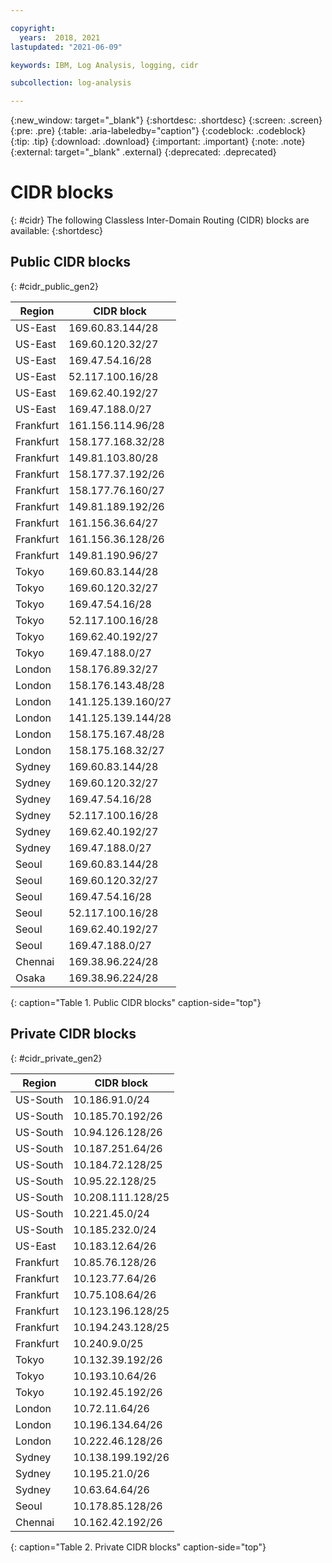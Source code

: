 ```yaml
---

copyright:
  years:  2018, 2021
lastupdated: "2021-06-09"

keywords: IBM, Log Analysis, logging, cidr

subcollection: log-analysis

---
```


{:new_window: target="_blank"}
{:shortdesc: .shortdesc}
{:screen: .screen}
{:pre: .pre}
{:table: .aria-labeledby="caption"}
{:codeblock: .codeblock}
{:tip: .tip}
{:download: .download}
{:important: .important}
{:note: .note}
{:external: target="_blank" .external}
{:deprecated: .deprecated}

# CIDR blocks
{: #cidr}
The following Classless Inter-Domain Routing (CIDR) blocks are available:
{:shortdesc}


## Public CIDR blocks
{: #cidr_public_gen2}


| Region   | CIDR block |
|----------|------------|
| US-East  | 169.60.83.144/28 |
| US-East  | 169.60.120.32/27 |
| US-East  | 169.47.54.16/28 |
| US-East  | 52.117.100.16/28 |
| US-East  | 169.62.40.192/27 |
| US-East  | 169.47.188.0/27 |
| Frankfurt | 161.156.114.96/28 |
| Frankfurt | 158.177.168.32/28 |
| Frankfurt | 149.81.103.80/28 |
| Frankfurt | 158.177.37.192/26 |
| Frankfurt | 158.177.76.160/27 |
| Frankfurt | 149.81.189.192/26 |
| Frankfurt | 161.156.36.64/27 |
| Frankfurt | 161.156.36.128/26 |
| Frankfurt | 149.81.190.96/27 |
| Tokyo	    | 169.60.83.144/28 |
| Tokyo	    | 169.60.120.32/27 |
| Tokyo	    | 169.47.54.16/28 |
| Tokyo	    | 52.117.100.16/28 |
| Tokyo	    | 169.62.40.192/27 |
| Tokyo	    | 169.47.188.0/27 |
| London    | 158.176.89.32/27 |
| London    | 158.176.143.48/28 |
| London    | 141.125.139.160/27 |
| London    | 141.125.139.144/28 |
| London    | 158.175.167.48/28 |
| London    | 158.175.168.32/27 |
| Sydney    | 169.60.83.144/28 |
| Sydney    | 169.60.120.32/27 |
| Sydney    | 169.47.54.16/28 |
| Sydney    | 52.117.100.16/28 |
| Sydney    | 169.62.40.192/27 |
| Sydney    | 169.47.188.0/27 |
| Seoul    | 169.60.83.144/28 |
| Seoul    | 169.60.120.32/27 |
| Seoul    | 169.47.54.16/28 |
| Seoul    | 52.117.100.16/28 |
| Seoul    | 169.62.40.192/27 |
| Seoul    | 169.47.188.0/27 |
| Chennai  | 169.38.96.224/28 |
| Osaka	   | 169.38.96.224/28 |
{: caption="Table 1. Public CIDR blocks" caption-side="top"}


## Private CIDR blocks
{: #cidr_private_gen2}


| Region | CIDR block |
|--------|------------|
| US-South | 10.186.91.0/24 |
| US-South | 10.185.70.192/26 |
| US-South | 10.94.126.128/26 |
| US-South | 10.187.251.64/26 |
| US-South | 10.184.72.128/25 |
| US-South | 10.95.22.128/25 |
| US-South | 10.208.111.128/25 |
| US-South | 10.221.45.0/24 |
| US-South | 10.185.232.0/24 |
| US-East  | 10.183.12.64/26 |
| Frankfurt | 10.85.76.128/26 |
| Frankfurt |	10.123.77.64/26 |
| Frankfurt |	10.75.108.64/26 |
| Frankfurt |	10.123.196.128/25 |
| Frankfurt |	10.194.243.128/25 |
| Frankfurt |	10.240.9.0/25 |
| Tokyo	    | 10.132.39.192/26 |
| Tokyo	    | 10.193.10.64/26 |
| Tokyo	    | 10.192.45.192/26 |
| London    | 10.72.11.64/26 |
| London    | 10.196.134.64/26 |
| London    | 10.222.46.128/26 |
| Sydney	  | 10.138.199.192/26 |
| Sydney	  | 10.195.21.0/26 |
| Sydney	  | 10.63.64.64/26 |
| Seoul	    | 10.178.85.128/26 |
| Chennai	  | 10.162.42.192/26 |
{: caption="Table 2. Private CIDR blocks" caption-side="top"}





